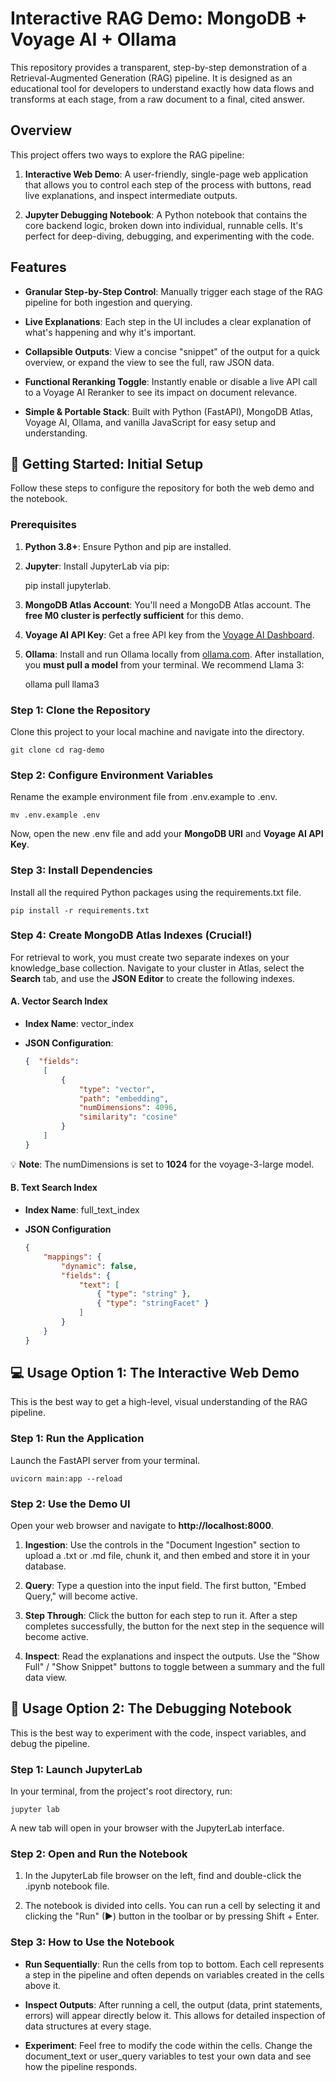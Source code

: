 **Interactive RAG Demo: MongoDB + Voyage AI + Ollama**
======================================================

This repository provides a transparent, step-by-step demonstration of a Retrieval-Augmented Generation (RAG) pipeline. It is designed as an educational tool for developers to understand exactly how data flows and transforms at each stage, from a raw document to a final, cited answer.

**Overview**
------------

This project offers two ways to explore the RAG pipeline:

1.  **Interactive Web Demo**: A user-friendly, single-page web application that allows you to control each step of the process with buttons, read live explanations, and inspect intermediate outputs.
    
2.  **Jupyter Debugging Notebook**: A Python notebook that contains the core backend logic, broken down into individual, runnable cells. It's perfect for deep-diving, debugging, and experimenting with the code.
    

**Features**
------------

*   **Granular Step-by-Step Control**: Manually trigger each stage of the RAG pipeline for both ingestion and querying.
    
*   **Live Explanations**: Each step in the UI includes a clear explanation of what's happening and why it's important.
    
*   **Collapsible Outputs**: View a concise "snippet" of the output for a quick overview, or expand the view to see the full, raw JSON data.
    
*   **Functional Reranking Toggle**: Instantly enable or disable a live API call to a Voyage AI Reranker to see its impact on document relevance.
    
*   **Simple & Portable Stack**: Built with Python (FastAPI), MongoDB Atlas, Voyage AI, Ollama, and vanilla JavaScript for easy setup and understanding.
    

**🚀 Getting Started: Initial Setup**
-------------------------------------

Follow these steps to configure the repository for both the web demo and the notebook.

### **Prerequisites**

1.  **Python 3.8+**: Ensure Python and pip are installed.
    
2.  **Jupyter**: Install JupyterLab via pip:
    
    pip install jupyterlab.
    
3.  **MongoDB Atlas Account**: You'll need a MongoDB Atlas account. The **free M0 cluster is perfectly sufficient** for this demo.
    
4.  **Voyage AI API Key**: Get a free API key from the [Voyage AI Dashboard](https://www.google.com/search?q=https://dash.voyageai.com/api-keys).
    
5.  **Ollama**: Install and run Ollama locally from [ollama.com](https://ollama.com). After installation, you **must pull a model** from your terminal. We recommend Llama 3:

    ollama pull llama3
    

### **Step 1: Clone the Repository**

Clone this project to your local machine and navigate into the directory.

    git clone cd rag-demo

### **Step 2: Configure Environment Variables**

Rename the example environment file from .env.example to .env.

    mv .env.example .env

Now, open the new .env file and add your **MongoDB URI** and **Voyage AI API Key**.

### **Step 3: Install Dependencies**

Install all the required Python packages using the requirements.txt file.

    pip install -r requirements.txt

### **Step 4: Create MongoDB Atlas Indexes (Crucial!)**

For retrieval to work, you must create two separate indexes on your knowledge\_base collection. Navigate to your cluster in Atlas, select the **Search** tab, and use the **JSON Editor** to create the following indexes.

#### **A. Vector Search Index**

*   **Index Name**: vector\_index
    
*   **JSON Configuration**:

    ```JSON
    {  "fields":
        [
            {
                "type": "vector",
                "path": "embedding",
                "numDimensions": 4096,
                "similarity": "cosine"
            }
        ]
    }
    ```

💡 **Note**: The numDimensions is set to **1024** for the voyage-3-large model.
    

#### **B. Text Search Index**

*   **Index Name**: full\_text\_index
    
*   **JSON Configuration**
    ```JSON
    {
        "mappings": {    
            "dynamic": false,
            "fields": {
                "text": [
                    { "type": "string" },
                    { "type": "stringFacet" }
                ]
            }
        }
    }
    ```
    

**💻 Usage Option 1: The Interactive Web Demo**
-----------------------------------------------

This is the best way to get a high-level, visual understanding of the RAG pipeline.

### **Step 1: Run the Application**

Launch the FastAPI server from your terminal.

    uvicorn main:app --reload

### **Step 2: Use the Demo UI**

Open your web browser and navigate to **http://localhost:8000**.

1.  **Ingestion**: Use the controls in the "Document Ingestion" section to upload a .txt or .md file, chunk it, and then embed and store it in your database.
    
2.  **Query**: Type a question into the input field. The first button, "Embed Query," will become active.
    
3.  **Step Through**: Click the button for each step to run it. After a step completes successfully, the button for the next step in the sequence will become active.
    
4.  **Inspect**: Read the explanations and inspect the outputs. Use the "Show Full" / "Show Snippet" buttons to toggle between a summary and the full data view.
    

**🧪 Usage Option 2: The Debugging Notebook**
---------------------------------------------

This is the best way to experiment with the code, inspect variables, and debug the pipeline.

### **Step 1: Launch JupyterLab**

In your terminal, from the project's root directory, run:

    jupyter lab

A new tab will open in your browser with the JupyterLab interface.

### **Step 2: Open and Run the Notebook**

1.  In the JupyterLab file browser on the left, find and double-click the .ipynb notebook file.
    
2.  The notebook is divided into cells. You can run a cell by selecting it and clicking the "Run" (▶) button in the toolbar or by pressing Shift + Enter.
    

### **Step 3: How to Use the Notebook**

*   **Run Sequentially**: Run the cells from top to bottom. Each cell represents a step in the pipeline and often depends on variables created in the cells above it.
    
*   **Inspect Outputs**: After running a cell, the output (data, print statements, errors) will appear directly below it. This allows for detailed inspection of data structures at every stage.
    
*   **Experiment**: Feel free to modify the code within the cells. Change the document\_text or user\_query variables to test your own data and see how the pipeline responds.